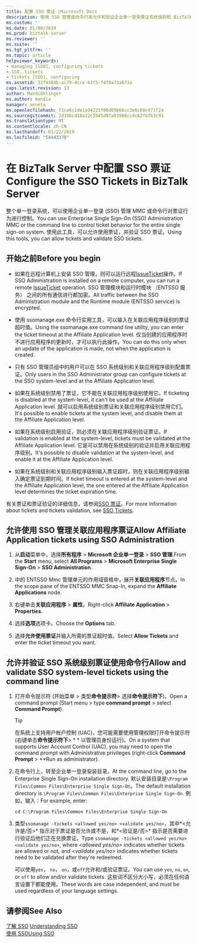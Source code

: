 ```yaml
---
title: 配置 SSO 票证 |Microsoft Docs
description: 使用 SSO 管理或命令行来允许和验证企业单一登录票证系统级别和 BizTalk Server 中的关联应用程序。
ms.custom: ''
ms.date: 01/08/2019
ms.prod: biztalk-server
ms.reviewer: ''
ms.suite: ''
ms.tgt_pltfrm: ''
ms.topic: article
helpviewer_keywords:
- managing [SSO], configuring tickets
- SSO, tickets
- tickets [SSO], configuring
ms.assetid: 32f0384b-ac79-4cce-b3f5-f4f8a73a673a
caps.latest.revision: 13
author: MandiOhlinger
ms.author: mandia
manager: anneta
ms.openlocfilehash: f3ce6c1de1a94225f06d09b66cc3e6c60c471f24
ms.sourcegitcommit: 2d39bcd10a22c5945d97a03988ccdc62f6fb3c93
ms.translationtype: MT
ms.contentlocale: zh-CN
ms.lasthandoff: 01/22/2019
ms.locfileid: "54443370"
---
```

# <a name="configure-the-sso-tickets-in-biztalk-server"></a><span data-ttu-id="f03f2-103">在 BizTalk Server 中配置 SSO 票证</span><span class="sxs-lookup"><span data-stu-id="f03f2-103">Configure the SSO Tickets in BizTalk Server</span></span>
<span data-ttu-id="f03f2-104">整个单一登录系统，可以使用企业单一登录 (SSO) 管理 MMC 或命令行对票证行为进行控制。</span><span class="sxs-lookup"><span data-stu-id="f03f2-104">You can use Enterprise Single Sign-On (SSO) Administration MMC or the command line to control ticket behavior for the entire single sign-on system.</span></span> <span data-ttu-id="f03f2-105">使用此工具，可以允许使用票证，并验证 SSO 票证。</span><span class="sxs-lookup"><span data-stu-id="f03f2-105">Using this tools, you can allow tickets and validate SSO tickets.</span></span>  
  
## <a name="before-you-begin"></a><span data-ttu-id="f03f2-106">开始之前</span><span class="sxs-lookup"><span data-stu-id="f03f2-106">Before you begin</span></span>

- <span data-ttu-id="f03f2-107">如果在远程计算机上安装 SSO 管理，则可以运行远程[IssueTicket](https://docs.microsoft.com/biztalk/core/technical-reference/issoticket-issueticket-method)操作。</span><span class="sxs-lookup"><span data-stu-id="f03f2-107">If SSO Administration is installed on a remote computer, you can run a remote [IssueTicket](https://docs.microsoft.com/biztalk/core/technical-reference/issoticket-issueticket-method) operation.</span></span> <span data-ttu-id="f03f2-108">SSO 管理模块和运行时模块 （ENTSSO 服务） 之间的所有通信进行都加密。</span><span class="sxs-lookup"><span data-stu-id="f03f2-108">All traffic between the SSO Administration module and the Runtime module (ENTSSO service) is encrypted.</span></span>  
  
- <span data-ttu-id="f03f2-109">使用 ssomanage.exe 命令行实用工具，可以输入在关联应用程序级别的票证超时值。</span><span class="sxs-lookup"><span data-stu-id="f03f2-109">Using the ssomanage.exe command line utility, you can enter the ticket timeout at the Affiliate Application level.</span></span> <span data-ttu-id="f03f2-110">仅当创建的应用程序时不进行应用程序的更新时，才可以执行此操作。</span><span class="sxs-lookup"><span data-stu-id="f03f2-110">You can do this only when an update of the application is made, not when the application is created.</span></span>
  
- <span data-ttu-id="f03f2-111">只有 SSO 管理员组中的用户可以在 SSO 系统级别和关联应用程序级别配置票证。</span><span class="sxs-lookup"><span data-stu-id="f03f2-111">Only users in the SSO Administrator group can configure tickets at the SSO system-level and at the Affiliate Application level.</span></span>  
  
- <span data-ttu-id="f03f2-112">如果在系统级别禁用了票证，它不能在关联应用程序级别使用它。</span><span class="sxs-lookup"><span data-stu-id="f03f2-112">If ticketing is disabled at the system-level, it can't be used at the Affiliate Application level.</span></span> <span data-ttu-id="f03f2-113">就可以启用系统级别票证和关联应用程序级别禁用它们。</span><span class="sxs-lookup"><span data-stu-id="f03f2-113">It's possible to enable tickets at the system level, and disable them at the Affiliate Application level.</span></span>  
  
- <span data-ttu-id="f03f2-114">如果在系统级别启用验证，则必须在关联应用程序级别验证票证。</span><span class="sxs-lookup"><span data-stu-id="f03f2-114">If validation is enabled at the system-level, tickets must be validated at the Affiliate Application level.</span></span> <span data-ttu-id="f03f2-115">它是可以禁用在系统级别的验证并启用关联应用程序级别。</span><span class="sxs-lookup"><span data-stu-id="f03f2-115">It's possible to disable validation at the system-level, and enable it at the Affiliate Application level.</span></span>  
  
- <span data-ttu-id="f03f2-116">如果在系统级别和关联应用程序级别输入票证超时，则在关联应用程序级别输入确定票证到期时间。</span><span class="sxs-lookup"><span data-stu-id="f03f2-116">If ticket timeout is entered at the system-level and the Affiliate Application level, the one entered at the Affiliate Application level determines the ticket expiration time.</span></span>  
  
<span data-ttu-id="f03f2-117">有关票证和票证验证的详细信息，请参阅[SSO 票证](../core/sso-tickets.md)。</span><span class="sxs-lookup"><span data-stu-id="f03f2-117">For more information about tickets and tickets validation, see [SSO Tickets](../core/sso-tickets.md).</span></span>  
  
## <a name="allow-affiliate-application-tickets-using-sso-administration"></a><span data-ttu-id="f03f2-118">允许使用 SSO 管理关联应用程序票证</span><span class="sxs-lookup"><span data-stu-id="f03f2-118">Allow Affiliate Application tickets using SSO Administration</span></span>  
  
1.  <span data-ttu-id="f03f2-119">从**启动**菜单中，选择**所有程序** > **Microsoft 企业单一登录** > **SSO 管理**.</span><span class="sxs-lookup"><span data-stu-id="f03f2-119">From the **Start** menu, select **All Programs** > **Microsoft Enterprise Single Sign-On** > **SSO Administration**.</span></span>
  
2.  <span data-ttu-id="f03f2-120">中的 ENTSSO Mmc 管理单元的作用域窗格中，展开**关联应用程序**节点。</span><span class="sxs-lookup"><span data-stu-id="f03f2-120">In the scope pane of the ENTSSO MMC Snap-In, expand the **Affiliate Applications** node.</span></span>  
  
3.  <span data-ttu-id="f03f2-121">右键单击**关联应用程序** > **属性**。</span><span class="sxs-lookup"><span data-stu-id="f03f2-121">Right-click **Affiliate Application** > **Properties**.</span></span>  
  
4.  <span data-ttu-id="f03f2-122">选择**选项**选项卡。</span><span class="sxs-lookup"><span data-stu-id="f03f2-122">Choose the **Options** tab.</span></span>  
  
5.  <span data-ttu-id="f03f2-123">选择**允许使用票证**并输入所需的票证超时值。</span><span class="sxs-lookup"><span data-stu-id="f03f2-123">Select **Allow Tickets** and enter the ticket timeout you want.</span></span>  
  
## <a name="allow-and-validate-sso-system-level-tickets-using-the-command-line"></a><span data-ttu-id="f03f2-124">允许并验证 SSO 系统级别票证使用命令行</span><span class="sxs-lookup"><span data-stu-id="f03f2-124">Allow and validate SSO system-level tickets using the command line</span></span>  
  
1. <span data-ttu-id="f03f2-125">打开命令提示符 (开始菜单 > 类型**命令提示符**> 选择**命令提示符下**)。</span><span class="sxs-lookup"><span data-stu-id="f03f2-125">Open a command prompt (Start menu > type **command prompt** > select **Command Prompt**).</span></span>

    > [!TIP]
    >  <span data-ttu-id="f03f2-126">在系统上支持用户帐户控制 (UAC)，您可能需要使用管理权限打开命令提示符 (右键单击**命令提示符下**> \* \* 以管理员身份运行)。</span><span class="sxs-lookup"><span data-stu-id="f03f2-126">On a system that supports User Account Control (UAC), you may need to open the command prompt with Administrative privileges (right-click **Command Prompt** > \*\*Run as administrator).</span></span>
  
2. <span data-ttu-id="f03f2-127">在命令行上，转至企业单一登录安装目录。</span><span class="sxs-lookup"><span data-stu-id="f03f2-127">At the command line, go to the Enterprise Single Sign-On installation directory.</span></span> <span data-ttu-id="f03f2-128">默认安装目录是`\Program Files\Common Files\Enterprise Single Sign-On`。</span><span class="sxs-lookup"><span data-stu-id="f03f2-128">The default installation directory is `\Program Files\Common Files\Enterprise Single Sign-On`.</span></span> <span data-ttu-id="f03f2-129">例如，输入：</span><span class="sxs-lookup"><span data-stu-id="f03f2-129">For example, enter:</span></span> 

    `cd C:\Program Files\Common Files\Enterprise Single Sign-On`
  
3. <span data-ttu-id="f03f2-130">类型`ssomanage -tickets <allowed yes/no> <validate yes/no>`，其中*\<允许是/否\>* 指示对于票证是否允许或不是，和*\<验证是/否\>* 指示是否需要进行验证后他们正在兑换票证。</span><span class="sxs-lookup"><span data-stu-id="f03f2-130">Type `ssomanage -tickets <allowed yes/no> <validate yes/no>`, where *\<allowed yes/no\>* indicates whether tickets are allowed or not, and *\<validate yes/no\>* indicates whether tickets need to be validated after they're redeemed.</span></span>  
  
    <span data-ttu-id="f03f2-131">可以使用`yes`， `no`， `on`，或`off`允许和/或验证票证。</span><span class="sxs-lookup"><span data-stu-id="f03f2-131">You can use `yes`, `no`, `on`, or `off` to allow and/or validate tickets.</span></span> <span data-ttu-id="f03f2-132">这些词不区分大小写，必须在任何语言设置下都能使用。</span><span class="sxs-lookup"><span data-stu-id="f03f2-132">These words are case independent, and must be used regardless of your language settings.</span></span>
  
## <a name="see-also"></a><span data-ttu-id="f03f2-133">请参阅</span><span class="sxs-lookup"><span data-stu-id="f03f2-133">See Also</span></span>

<span data-ttu-id="f03f2-134">[了解 SSO](../core/understanding-sso.md) </span><span class="sxs-lookup"><span data-stu-id="f03f2-134">[Understanding SSO](../core/understanding-sso.md) </span></span>  
[<span data-ttu-id="f03f2-135">使用 SSO</span><span class="sxs-lookup"><span data-stu-id="f03f2-135">Using SSO</span></span>](../core/using-sso.md)
